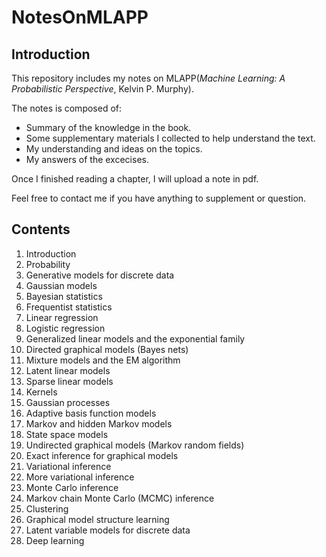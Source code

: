 # NotesOnMLAPP

## Introduction
This repository includes my notes on MLAPP(*Machine Learning: A Probabilistic Perspective*, Kelvin P. Murphy).

The notes is composed of:
* Summary of the knowledge in the book.
* Some supplementary materials I collected to help understand the text.
* My understanding and ideas on the topics.
* My answers of the excecises.

Once I finished reading a chapter, I will upload a note in pdf.

Feel free to contact me if you have anything to supplement or question.

## Contents

1. Introduction
2. Probability
3. Generative models for discrete data
4. Gaussian models
5. Bayesian statistics
6. Frequentist statistics
7. Linear regression
8. Logistic regression
9. Generalized linear models and the exponential family
10. Directed graphical models (Bayes nets)
11. Mixture models and the EM algorithm
12. Latent linear models
13. Sparse linear models
14. Kernels
15. Gaussian processes
16. Adaptive basis function models
17. Markov and hidden Markov models
18. State space models
19. Undirected graphical models (Markov random fields)
20. Exact inference for graphical models
21. Variational inference
22. More variational inference
23. Monte Carlo inference
24. Markov chain Monte Carlo (MCMC) inference
25. Clustering
26. Graphical model structure learning
27. Latent variable models for discrete data
28. Deep learning
